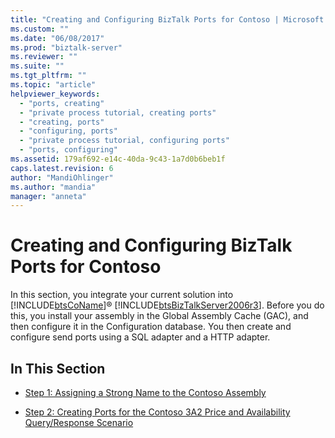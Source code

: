 ```yaml
---
title: "Creating and Configuring BizTalk Ports for Contoso | Microsoft Docs"
ms.custom: ""
ms.date: "06/08/2017"
ms.prod: "biztalk-server"
ms.reviewer: ""
ms.suite: ""
ms.tgt_pltfrm: ""
ms.topic: "article"
helpviewer_keywords: 
  - "ports, creating"
  - "private process tutorial, creating ports"
  - "creating, ports"
  - "configuring, ports"
  - "private process tutorial, configuring ports"
  - "ports, configuring"
ms.assetid: 179af692-e14c-40da-9c43-1a7d0b6beb1f
caps.latest.revision: 6
author: "MandiOhlinger"
ms.author: "mandia"
manager: "anneta"
---
```

# Creating and Configuring BizTalk Ports for Contoso
In this section, you integrate your current solution into [!INCLUDE[btsCoName](../../includes/btsconame-md.md)]® [!INCLUDE[btsBizTalkServer2006r3](../../includes/btsbiztalkserver2006r3-md.md)]. Before you do this, you install your assembly in the Global Assembly Cache (GAC), and then configure it in the Configuration database. You then create and configure send ports using a SQL adapter and a HTTP adapter.  
  
## In This Section  
  
-   [Step 1: Assigning a Strong Name to the Contoso Assembly](../../adapters-and-accelerators/accelerator-rosettanet/step-1-assigning-a-strong-name-to-the-contoso-assembly.md)  
  
-   [Step 2: Creating Ports for the Contoso 3A2 Price and Availability Query/Response Scenario](step-2-create-ports-for-contoso-3a2-price-and-availability-query.md)